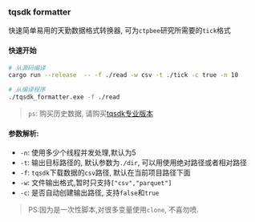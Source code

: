 ### tqsdk formatter

快速简单易用的天勤数据格式转换器, 可为`ctpbee`研究所需要的`tick`格式

#### 快速开始

```bash
# 从源码编译
cargo run --release  -- -f ./read -w csv -t ./tick -c true -n 10 

# 从编译程序
./tqsdk_formatter.exe -f ./read
```

> `ps`: 购买历史数据, 请购买[tqsdk专业版本](https://www.shinnytech.com/tianqin/)

#### 参数解析:

- `-n`: 使用多少个线程并发处理,默认为5
- `-t`: 输出目标路径的, 默认参数为`./dir`, 可以用使用绝对路径或者相对路径
- `-f`: `tqsdk`下载数据的`csv`路径, 默认在当前项目路径下面
- `-w`: 文件输出格式,暂时只支持`["csv","parquet"]`
- `-c`: 是否自动创建输出路径, 支持`false`和`true`

> PS:因为是一次性脚本,对很多变量使用`clone`, 不喜勿喷.
